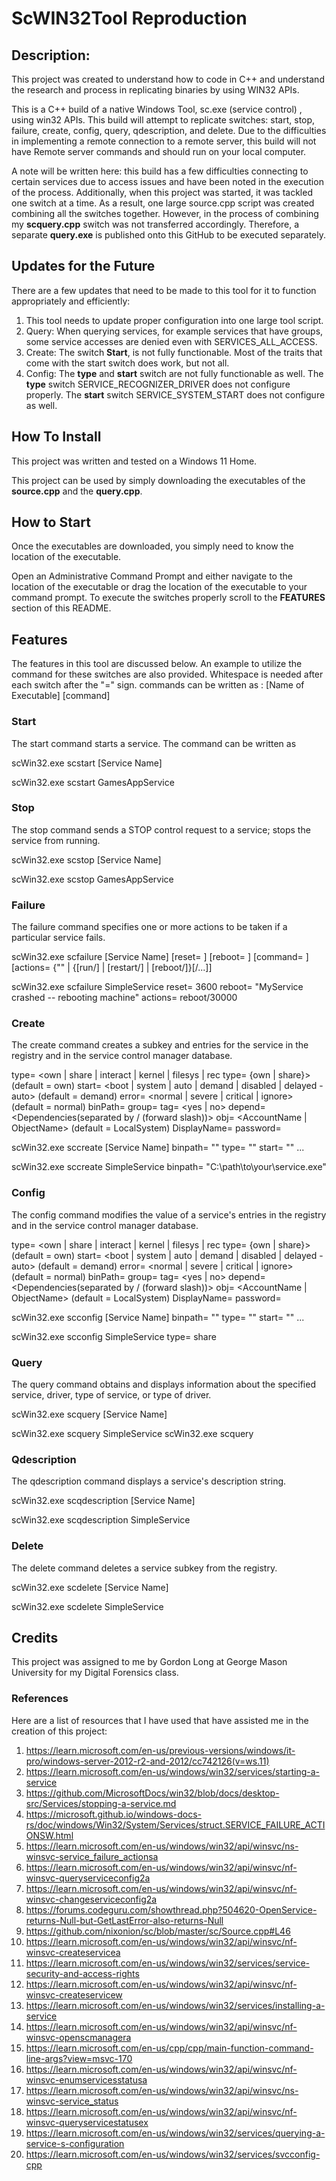 # ScWIN32Tool Reproduction

## Description:

This project was created to understand how to code in C++ and understand the research and process in replicating binaries by using WIN32 APIs. 

This is a C++ build of a native Windows Tool, sc.exe (service control) , using win32 APIs. This build will attempt to replicate switches: start, stop, failure, create, config, query, qdescription, and delete. Due to the difficulties in implementing a remote connection to a remote server, this build will not have Remote server commands and should run on your local computer. 

A note will be written here: this build has a few difficulties connecting to certain services due to access issues and have been noted in the execution of the process. Additionally, when this project was started, it was tackled one switch at a time. As a result, one large source.cpp script was created combining all the switches together. However, in the process of combining my **scquery.cpp** switch was not transferred accordingly. Therefore, a separate **query.exe** is published onto this GitHub to be executed separately.

## Updates for the Future
There are a few updates that need to be made to this tool for it to function appropriately and efficiently: 

1. This tool needs to update proper configuration into one large tool script.
2. Query: When querying services, for example services that have groups, some service accesses are denied even with SERVICES_ALL_ACCESS.
3. Create: The switch **Start**, is not fully functionable. Most of the traits that come with the start switch does work, but not all.
4. Config: The **type** and **start** switch are not fully functionable as well. The **type** switch <rec> SERVICE_RECOGNIZER_DRIVER does not configure properly. The **start** switch <system> SERVICE_SYSTEM_START does not configure as well.
   

## How To Install

This project was written and tested on a Windows 11 Home.

This project can be used by simply downloading the executables of the **source.cpp** and the **query.cpp**.

## How to Start

Once the executables are downloaded, you simply need to know the location of the executable. 

Open an Administrative Command Prompt and either navigate to the location of the executable or drag the location of the executable to your command prompt. To execute the switches properly scroll to the **FEATURES** section of this README.

## Features

The features in this tool are discussed below. An example to utilize the command for these switches are also provided. Whitespace is needed after each switch after the "=" sign.
commands can be written as : [Name of Executable] [command]

### Start

The start command starts a service. The command can be written as 

scWin32.exe scstart [Service Name]

scWin32.exe scstart GamesAppService

### Stop

The stop command sends a STOP control request to a service; stops the service from running.

scWin32.exe scstop [Service Name]

scWin32.exe scstop GamesAppService

### Failure

The failure command specifies one or more actions to be taken if a particular service fails.

scWin32.exe scfailure [Service Name] <option1><option2><option3>
[reset= <ErrorFreePeriod>] [reboot= <BroadcastMessage>] [command= <CommandLine>] [actions= {"" | {[run/<MS>] | [restart/<MS>] | [reboot/<MS>]}[/...]]

scWin32.exe scfailure SimpleService reset= 3600 reboot= "MyService crashed -- rebooting machine" actions= reboot/30000

### Create

The create command creates a subkey and entries for the service in the registry and in the service control manager database.

type= <own | share | interact | kernel | filesys | rec type= {own | share}> (default = own)
start= <boot | system | auto | demand | disabled | delayed - auto> (default = demand)
error= <normal | severe | critical | ignore> (default = normal)
binPath= <BinaryPathName to the.exe file> group= <LoadOrderGroup>
tag= <yes | no>
depend= <Dependencies(separated by / (forward slash))>
obj= <AccountName | ObjectName> (default = LocalSystem)
DisplayName= <display name>
password= <password>

scWin32.exe sccreate [Service Name] binpath= "" type= "" start= "" ...

scWin32.exe sccreate SimpleService binpath= "C:\path\to\your\service.exe"

### Config

The config command modifies the value of a service's entries in the registry and in the service control manager database.

type= <own | share | interact | kernel | filesys | rec type= {own | share}> (default = own)
start= <boot | system | auto | demand | disabled | delayed - auto> (default = demand)
error= <normal | severe | critical | ignore> (default = normal)
binPath= <BinaryPathName to the.exe file> group= <LoadOrderGroup>
tag= <yes | no>
depend= <Dependencies(separated by / (forward slash))>
obj= <AccountName | ObjectName> (default = LocalSystem)
DisplayName= <display name>
password= <password>

scWin32.exe scconfig [Service Name] binpath= "" type= "" start= "" ...

scWin32.exe scconfig SimpleService type= share

### Query

The query command obtains and displays information about the specified service, driver, type of service, or type of driver.

scWin32.exe scquery [Service Name] 

scWin32.exe scquery SimpleService
scWin32.exe scquery 

### Qdescription

The qdescription command displays a service's description string.

scWin32.exe scqdescription [Service Name] 

scWin32.exe scqdescription SimpleService

### Delete

The delete command deletes a service subkey from the registry.

scWin32.exe scdelete [Service Name] 

scWin32.exe scdelete SimpleService

## Credits

This project was assigned to me by Gordon Long at George Mason University for my Digital Forensics class. 

### References
Here are a list of resources that I have used that have assisted me in the creation of this project:
1. https://learn.microsoft.com/en-us/previous-versions/windows/it-pro/windows-server-2012-r2-and-2012/cc742126(v=ws.11)
2. https://learn.microsoft.com/en-us/windows/win32/services/starting-a-service
3. https://github.com/MicrosoftDocs/win32/blob/docs/desktop-src/Services/stopping-a-service.md
4. https://microsoft.github.io/windows-docs-rs/doc/windows/Win32/System/Services/struct.SERVICE_FAILURE_ACTIONSW.html
5. https://learn.microsoft.com/en-us/windows/win32/api/winsvc/ns-winsvc-service_failure_actionsa
6. https://learn.microsoft.com/en-us/windows/win32/api/winsvc/nf-winsvc-queryserviceconfig2a
7. https://learn.microsoft.com/en-us/windows/win32/api/winsvc/nf-winsvc-changeserviceconfig2a
8. https://forums.codeguru.com/showthread.php?504620-OpenService-returns-Null-but-GetLastError-also-returns-Null
9. https://github.com/nixonion/sc/blob/master/sc/Source.cpp#L46
10. https://learn.microsoft.com/en-us/windows/win32/api/winsvc/nf-winsvc-createservicea
11. https://learn.microsoft.com/en-us/windows/win32/services/service-security-and-access-rights
12. https://learn.microsoft.com/en-us/windows/win32/api/winsvc/nf-winsvc-createservicew
13. https://learn.microsoft.com/en-us/windows/win32/services/installing-a-service
14. https://learn.microsoft.com/en-us/windows/win32/api/winsvc/nf-winsvc-openscmanagera
15. https://learn.microsoft.com/en-us/cpp/cpp/main-function-command-line-args?view=msvc-170
16. https://learn.microsoft.com/en-us/windows/win32/api/winsvc/nf-winsvc-enumservicesstatusa
17. https://learn.microsoft.com/en-us/windows/win32/api/winsvc/ns-winsvc-service_status
18. https://learn.microsoft.com/en-us/windows/win32/api/winsvc/nf-winsvc-queryservicestatusex
19. https://learn.microsoft.com/en-us/windows/win32/services/querying-a-service-s-configuration
20. https://learn.microsoft.com/en-us/windows/win32/services/svcconfig-cpp



